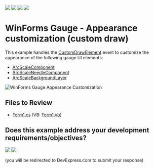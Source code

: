 <!-- default badges list -->
![](https://img.shields.io/endpoint?url=https://codecentral.devexpress.com/api/v1/VersionRange/128623751/11.2.11%2B)
[![](https://img.shields.io/badge/Open_in_DevExpress_Support_Center-FF7200?style=flat-square&logo=DevExpress&logoColor=white)](https://supportcenter.devexpress.com/ticket/details/E3955)
[![](https://img.shields.io/badge/📖_How_to_use_DevExpress_Examples-e9f6fc?style=flat-square)](https://docs.devexpress.com/GeneralInformation/403183)
[![](https://img.shields.io/badge/💬_Leave_Feedback-feecdd?style=flat-square)](#does-this-example-address-your-development-requirementsobjectives)
<!-- default badges end -->

# WinForms Gauge - Appearance customization (custom draw) 

This example handles the [CustomDrawElement](https://docs.devexpress.com/CoreLibraries/DevExpress.XtraGauges.Core.Model.BaseGauge.CustomDrawElement) event to customize the appearance of the following gauge UI elements:

* [ArcScaleComponent](https://docs.devexpress.com/WindowsForms/DevExpress.XtraGauges.Win.Gauges.Circular.ArcScaleComponent)
* [ArcScaleNeedleComponent](https://docs.devexpress.com/WindowsForms/DevExpress.XtraGauges.Win.Gauges.Circular.ArcScaleNeedleComponent)
* [ArcScaleBackgroundLayer](https://docs.devexpress.com/CoreLibraries/DevExpress.XtraGauges.Core.Model.ArcScaleBackgroundLayer)

![WinForms Gauge Appearance Customization](https://raw.githubusercontent.com/DevExpress-Examples/how-to-custom-draw-a-gauge-control-e3955/11.2.11%2B/media/winforms-gauge-custom-draw.gif)


## Files to Review

* [Form1.cs](./CS/XtraGauges_CustomDraw/Form1.cs) (VB: [Form1.vb](./VB/XtraGauges_CustomDraw/Form1.vb))
<!-- feedback -->
## Does this example address your development requirements/objectives?

[<img src="https://www.devexpress.com/support/examples/i/yes-button.svg"/>](https://www.devexpress.com/support/examples/survey.xml?utm_source=github&utm_campaign=winforms-gauge-custom-draw&~~~was_helpful=yes) [<img src="https://www.devexpress.com/support/examples/i/no-button.svg"/>](https://www.devexpress.com/support/examples/survey.xml?utm_source=github&utm_campaign=winforms-gauge-custom-draw&~~~was_helpful=no)

(you will be redirected to DevExpress.com to submit your response)
<!-- feedback end -->
